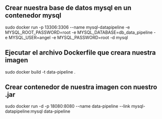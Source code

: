 ## Crear nuestra base de datos mysql en un contenedor mysql

sudo docker run -p 13306:3306 --name mysql-datapipeline -e MYSQL_ROOT_PASSWORD=root -e MYSQL_DATABASE=db_data_pipeline -e MYSQL_USER=angel -e MYSQL_PASSWORD=root -d mysql

## Ejecutar el archivo Dockerfile que creara nuestra imagen

sudo docker build -t data-pipeline .

## Crear contenedor de nuestra imagen con nuestro .jar

sudo docker run -d -p 18080:8080 --name data-pipeline --link mysql-datapipeline:mysql data-pipeline